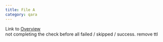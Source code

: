 ```yaml
---
title: File A
category: qara
---
```

Link to [Overview](../overview)  
not completing the check before all failed / skipped / success. remove ttl
